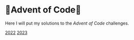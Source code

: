 # 🎄Advent of Code🎄

Here I will put my solutions to the *Advent of Code* challenges.

[2022](https://github.com/Radu-Antonio/AdventOfCode/2022/2022.md)
[2023](https://github.com/Radu-Antonio/AdventOfCode/2023/2023.md) 